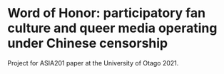 # Word of Honor: participatory fan culture and queer media operating under Chinese censorship
Project for ASIA201 paper at the University of Otago 2021.
